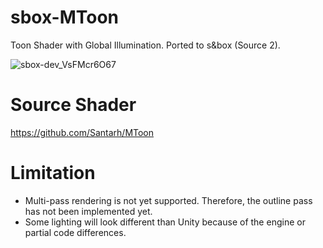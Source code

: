 # sbox-MToon
Toon Shader with Global Illumination. Ported to s&amp;box (Source 2).

![sbox-dev_VsFMcr6O67](https://user-images.githubusercontent.com/5277788/201977946-14832108-164c-4f9b-af71-93f289ce706e.png)

# Source Shader
https://github.com/Santarh/MToon

# Limitation

- Multi-pass rendering is not yet supported. Therefore, the outline pass has not been implemented yet.
- Some lighting will look different than Unity because of the engine or partial code differences.
